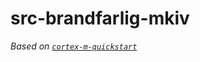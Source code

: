 # src-brandfarlig-mkiv
_Based on [`cortex-m-quickstart`](https://github.com/rust-embedded/cortex-m-quickstart)_
